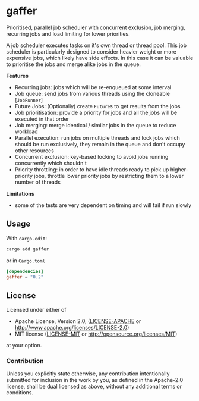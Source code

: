 # gaffer

Prioritised, parallel job scheduler with concurrent exclusion, job merging, recurring jobs and load limiting for lower priorities.

A job scheduler executes tasks on it's own thread or thread pool. This job scheduler is particularly designed to consider heavier weight or more expensive jobs, which likely have side effects. In this case it can be valuable to prioritise the jobs and merge alike jobs in the queue.

__Features__

* Recurring jobs: jobs which will be re-enqueued at some interval
* Job queue: send jobs from various threads using the cloneable [`JobRunner`]
* Future Jobs: (Optionally) create `Future`s to get results from the jobs
* Job prioritisation: provide a priority for jobs and all the jobs will be executed in that order
* Job merging: merge identical / similar jobs in the queue to reduce workload
* Parallel execution: run jobs on multiple threads and lock jobs which should be run exclusively, they remain in the queue and don't occupy other resources
* Concurrent exclusion: key-based locking to avoid jobs running concurrently which shouldn't
* Priority throttling: in order to have idle threads ready to pick up higher-priority jobs, throttle lower priority jobs by restricting them to a lower number of threads

__Limitations__

* some of the tests are very dependent on timing and will fail if run slowly

## Usage

With `cargo-edit`:

```sh
cargo add gaffer
```

or in `Cargo.toml`

```toml
[dependencies]
gaffer = "0.2"
```

## License

Licensed under either of

 * Apache License, Version 2.0, ([LICENSE-APACHE](LICENSE-APACHE) or http://www.apache.org/licenses/LICENSE-2.0)
 * MIT license ([LICENSE-MIT](LICENSE-MIT) or http://opensource.org/licenses/MIT)

at your option.

### Contribution

Unless you explicitly state otherwise, any contribution intentionally submitted
for inclusion in the work by you, as defined in the Apache-2.0 license, shall be dual licensed as above, without any
additional terms or conditions.

